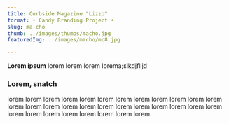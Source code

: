 ```yaml
---
title: Curbside Magazine "Lizzo"   
format: • Candy Branding Project •
slug: ma-cho
thumb: ../images/thumbs/macho.jpg
featuredImg: ../images/macho/mc8.jpg

---
```


**Lorem ipsum**
lorem lorem lorem lorema;slkdjflljd

### Lorem, snatch
lorem lorem lorem lorem lorem lorem lorem lorem 
lorem lorem lorem lorem lorem lorem lorem lorem 
lorem lorem lorem lorem lorem lorem lorem lorem 
lorem lorem lorem lorem lorem lorem lorem lorem 